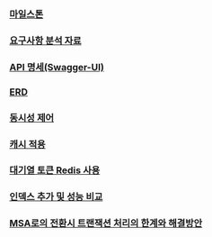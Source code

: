 ### [마일스톤](/docs/milestone.md)
### [요구사항 분석 자료](/docs/analyze.md)
### [API 명세(Swagger-UI)](/docs/swagger.md)
### [ERD](/docs/erd.md)
### [동시성 제어](/docs/lock.md)
### [캐시 적용](/docs/cache.md)
### [대기열 토큰 Redis 사용](/docs/queue.md)
### [인덱스 추가 및 성능 비교](/docs/index.md)
### [MSA로의 전환시 트랜잭션 처리의 한계와 해결방안](/docs/index.md)
